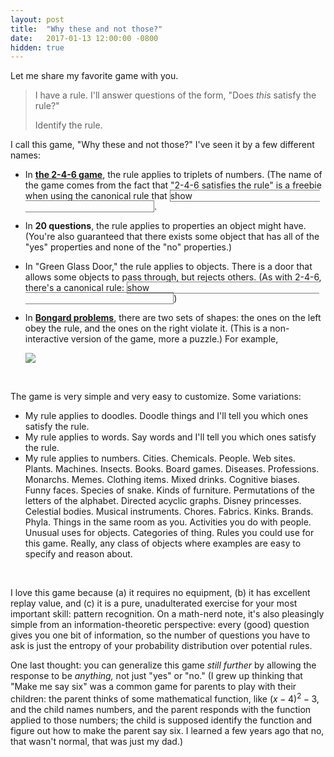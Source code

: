 ```yaml
---
layout: post
title:  "Why these and not those?"
date:   2017-01-13 12:00:00 -0800
hidden: true
---
```


Let me share my favorite game with you.

> I have a rule. I'll answer questions of the form, "Does _this_ satisfy the rule?"
>
> Identify the rule.

I call this game, "Why these and not those?" I've seen it by a few different names:

* In **[the 2-4-6 game](https://en.wikipedia.org/wiki/Bongard_problem)**, the rule applies to triplets of numbers.
    (The name of the game comes from the fact that "2-4-6 satisfies the rule" is a freebie when using the canonical rule that
    <span style="border: 1px solid gray">
      <a onclick="
        if (this.innerHTML=='show') {
          this.innerHTML='hide';
          $('#246-rule').css('color','rgba(0,0,0,1)')
        } else {
          this.innerHTML='show';
          $('#246-rule').css('color','rgba(0,0,0,0)')
        }">show</a>
      <span id="246-rule" style="color: rgba(0,0,0,0)">the triplet of numbers must be sorted from smallest to largest</span>
    </span>.

* In **20 questions**, the rule applies to properties an object might have. (You're also guaranteed that there exists some object that has all of the "yes" properties and none of the "no" properties.)

* In "Green Glass Door," the rule applies to objects. There is a door that allows some objects to pass through, but rejects others.
    (As with 2-4-6, there's a canonical rule:
    <span style="border: 1px solid gray">
      <a onclick="
        if (this.innerHTML=='show') {
          this.innerHTML='hide';
          $('#ggd-rule').css('color','rgba(0,0,0,1)')
        } else {
          this.innerHTML='show';
          $('#ggd-rule').css('color','rgba(0,0,0,0)')
        }">show</a>
      <span id="ggd-rule" style="color: rgba(0,0,0,0)">the object must be spelled with a double letter (e.g. "green," "glass," "door")</span>
    </span>)

* In **[Bongard problems](https://en.wikipedia.org/wiki/Bongard_problem)**, there are two sets of shapes: the ones on the left obey the rule, and the ones on the right violate it. (This is a non-interactive version of the game, more a puzzle.) For example,

    <img src="https://upload.wikimedia.org/wikipedia/commons/e/e9/Bongard_problem_convex_polygons.svg" style="max-width:30em" />

<br/>

The game is very simple and very easy to customize. Some variations:

* My rule applies to doodles. Doodle things and I'll tell you which ones satisfy the rule.
* My rule applies to words. Say words and I'll tell you which ones satisfy the rule.
* My rule applies to numbers. Cities. Chemicals. People. Web sites. Plants. Machines. Insects. Books. Board games. Diseases. Professions. Monarchs. Memes. Clothing items. Mixed drinks. Cognitive biases. Funny faces. Species of snake. Kinds of furniture. Permutations of the letters of the alphabet. Directed acyclic graphs. Disney princesses. Celestial bodies. Musical instruments. Chores. Fabrics. Kinks. Brands. Phyla. Things in the same room as you. Activities you do with people. Unusual uses for objects. Categories of thing. Rules you could use for this game. Really, any class of objects where examples are easy to specify and reason about.

<br/>

I love this game because (a) it requires no equipment, (b) it has excellent replay value, and (c) it is a pure, unadulterated exercise for your most important skill: pattern recognition. On a math-nerd note, it's also pleasingly simple from an information-theoretic perspective: every (good) question gives you one bit of information, so the number of questions you have to ask is just the entropy of your probability distribution over potential rules.

One last thought: you can generalize this game *still further* by allowing the response to be *anything,* not just "yes" or "no." (I grew up thinking that "Make me say six" was a common game for parents to play with their children: the parent thinks of some mathematical function, like $(x-4)^2 - 3$, and the child names numbers, and the parent responds with the function applied to those numbers; the child is supposed identify the function and figure out how to make the parent say six. I learned a few years ago that no, that wasn't normal, that was just my dad.)
